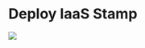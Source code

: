 # Deploy IaaS Stamp

<a href="https://portal.azure.com/#create/Microsoft.Template/uri/https%3A%2F%2Fraw.githubusercontent.com%2FAlbertwo1978%2FProject-010%2Fmaster%2FIaaS-Stamp%2Fazuredeploy.json" target="_blank">
    <img src="http://azuredeploy.net/deploybutton.png"/>
</a>

